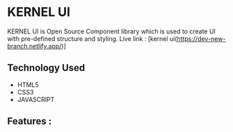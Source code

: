 # KERNEL UI
KERNEL UI is Open Source Component library which is used to create UI with pre-defined structure and styling.
Live link : [kernel ui(https://dev-new-branch.netlify.app/)]
## Technology Used
- HTML5
- CSS3
- JAVASCRIPT
## Features :

